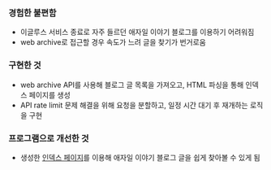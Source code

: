 ### 경험한 불편함
- 이글루스 서비스 종료로 자주 들르던 애자일 이야기 블로그를 이용하기 어려워짐
- web archive로 접근할 경우 속도가 느려 글을 찾기가 번거로움

### 구현한 것
- web archive API를 사용해 블로그 글 목록을 가져오고, HTML 파싱을 통해 인덱스 페이지를 생성
- API rate limit 문제 해결을 위해 요청을 분할하고, 일정 시간 대기 후 재개하는 로직을 구현

### 프로그램으로 개선한 것
- 생성한 [인덱스 페이지](agile-story-index.html)를 이용해 애자일 이야기 블로그 글을 쉽게 찾아볼 수 있게 됨
